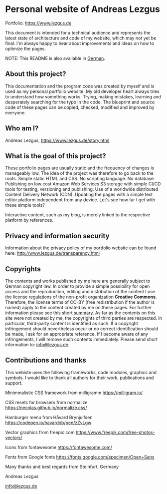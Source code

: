 # Personal website of Andreas Lezgus
Portfolio: https://www.lezgus.de

This document is intended for a technical audience and represents the latest state of architecture and code of my website, which may not yet be final. I'm always happy to hear about improvements and ideas on how to optimize the pages.

NOTE: This README is also available in <a href=https://github.com/AndreasLezgus/Website/blob/master/README.md>German</a>.

## About this project?
This documentation and the program code was created by myself and is used as my personal portfolio website. My old developer heart always tries to understand how something works. Trying, making mistakes, learning and desperately searching for the typo in the code. The blueprint and source code of these pages can be copied, checked, modified and improved by everyone.


## Who am I?
Andreas Lezgus, https://www.lezgus.de/story.html


## What is the goal of this project?
These portfolio pages are usually static and the frequency of changes is manageably low. The idea of the project was therefore to go back to the roots.
Simple static HTML and CSS. No scripting language. No database.
Publishing on low cost Amazon Web Services S3 storage with simple CI/CD tools for testing, versioning and publishing.
Use of a worldwide distributed Content Delivery Network (CDN).
Updating the pages with a simple text editor platform independent from any device. Let's see how far I get with these simple tools?

Interactive content, such as my blog, is merely linked to the respective platform by references.


## Privacy and information security
Information about the privacy policy of my portfolio website can be found here:
http://www.lezgus.de/transparency.html


## Copyrights
The contents and works published by me here are generally subject to German copyright law. In order to provide a simple possibility for open access and the reproduction, editing and distribution of the content I use the license regulations of the non-profit organization <b>Creative Commons</b>. Therefore, the license terms of CC-BY (free redistribution if the author is named) apply to the content created by me on these pages. For further information please see this short <a href='https://creativecommons.org/licenses/by/4.0/deed.de'>summary</a>. As far as the contents on this site were not created by me, the copyrights of third parties are respected. In particular, third-party content is identified as such. If a copyright infringement should nevertheless occur or no correct identification should be made, I ask for an appropriate reference. If I become aware of any infringements, I will remove such contents immediately. Please send short information to: <a href=mailto:info@lezgus.de>info@lezgus.de</a>.


## Contributions and thanks
This webiste uses the following frameworks, code modules, graphics and symbols.
I would like to thank all authors for their work, publications and support.

Minimmalistic CSS framework from milligramm
https://milligram.io/

CSS resets for browsers from normalize
https://necolas.github.io/normalize.css/

Hamburger menu from Håvard Brynjulfsen
https://codepen.io/havardob/pen/zZvLgw

Vector graphics from freepic.com
https://www.freepik.com/free-photos-vectors/

Icons from fontawesome
https://fontawesome.com/

Fonts from Google fonts
https://fonts.google.com/specimen/Open+Sans



Many thanks and best regards from Steinfurt, Germany

Andreas Lezgus

info@lezgus.de
